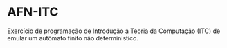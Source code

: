 # AFN-ITC
Exercício de programação de Introdução a Teoria da Computação (ITC) de emular um autômato finito não deterministico.
